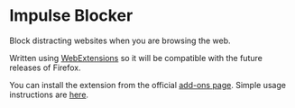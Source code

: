 # Impulse Blocker
Block distracting websites when you are browsing the web.

Written using [WebExtensions](https://developer.mozilla.org/en-US/Add-ons/WebExtensions) so it will be compatible with the future releases of Firefox.

You can install the extension from the official [add-ons page](https://addons.mozilla.org/en-US/firefox/addon/impulse-blocker/). Simple usage instructions are [here](http://raicem.github.io/2017/05/17/impulse-blocker-guide/).